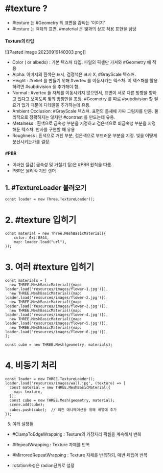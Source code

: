 # #texture ?

- #texture 는 #Geometry 의 표면을 감싸는 '이미지'
-  #texture 는 객체의 표면, #material 은 빛과의 상호 작용 표현을 담당

#### Texture의 타입

![[Pasted image 20230919140303.png]]

- Color ( or albedo) : 기본 텍스처 타입. 파일의 픽셀만 가져와 #Geometry 에 적용
- Alpha: 이미지의 흰색은 표시, 검정색은 표시 X, #GrayScale 텍스쳐.
- Height : #relief 를 만들기 위해 #vertex 를 이동시키는 텍스쳐. 이 텍스처를 활용하려면  #subdivision  을 추가해야 함.
- Normal : #vertex 들 자체를 이동시키지 않으면서, 표면이 서로 다른 방향을 향하고 있다고 보이도록 빛의 방향만을 조정. #Geometry  를 따로 #subdivision 할 필요가 없기 때문에 디테일을 추가하는데 유용.
- Ambient Occlusion: #GrayScale 텍스쳐.  표면의 틈새에 가짜 그림자를 만듬. 물리적으로 정확하지는 않지만  #contrast 를 만드는데 유용.
- Metalness : 흰색으로 금속성 부분을 지정하고 검은색으로 비금속성 부분을 지정해둔 텍스쳐. 반사를 구현할 때 유용
- Roughness : 흰색으로 거친 부분, 검은색으로 부드러운 부분을 지정. 빛을 어떻게 분산시키는가를 결정.

#### #PBR 

 - 이러한 질감( 금속성 및 거칠기 등)은 #PBR 원칙을 따름.
 - PBR은 물리적 기반 렌더


## 1. #TextureLoader 불러오기

```
const loader = new Three.TextureLoader();
```

# 2. #texture 입히기

```
const material = new Three.MeshBasicMaterial({
	color: 0xff8844,
	map: loader.load("url"),
});
```


# 3.  여러 #texture 입히기
```
const materials = [
  new THREE.MeshBasicMaterial({map: loader.load('resources/images/flower-1.jpg')}),
  new THREE.MeshBasicMaterial({map: loader.load('resources/images/flower-2.jpg')}),
  new THREE.MeshBasicMaterial({map: loader.load('resources/images/flower-3.jpg')}),
  new THREE.MeshBasicMaterial({map: loader.load('resources/images/flower-4.jpg')}),
  new THREE.MeshBasicMaterial({map: loader.load('resources/images/flower-5.jpg')}),
  new THREE.MeshBasicMaterial({map: loader.load('resources/images/flower-6.jpg')}),
];

const cube = new THREE.Mesh(geometry, materials);
``` 

# 4. 비동기 처리

```
const loader = new THREE.TextureLoader();
loader.load('resources/images/wall.jpg', (texture) => {
  const material = new THREE.MeshBasicMaterial({
    map: texture,
  });
  const cube = new THREE.Mesh(geometry, material);
  scene.add(cube);
  cubes.push(cube);  // 회전 애니메이션을 위해 배열에 추가
});
``` 

5. 여러 설정들

-  #ClampToEdgeWrapping : Texture의 가장자리 픽셀을 계속해서 반복
-  #RepeatWrapping : Texture 자체를 반복
-  #MirroredRepeatWrapping : Texture 자체를 반복하되, 매번 뒤집어 반복

-  rotation속성은 radian단위로 설정